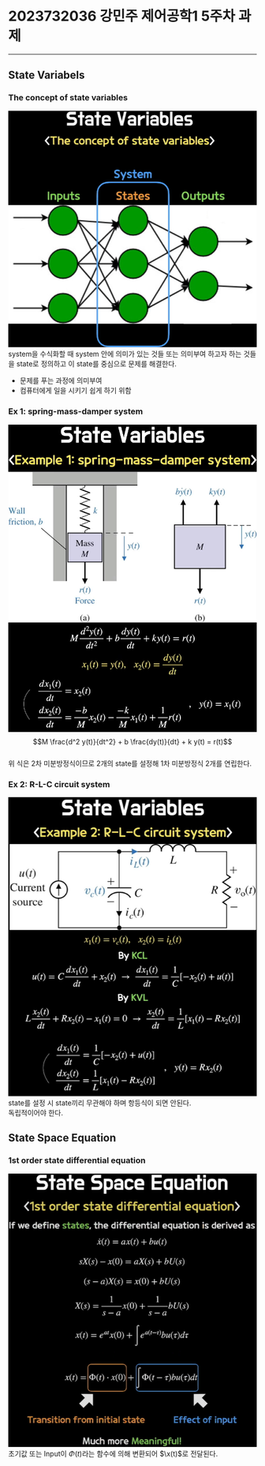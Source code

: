 # 2023732036 강민주 제어공학1 5주차 과제

---

## State Variabels
### The concept of state variables
![The concept of state variable](photo/1.png)  
system을 수식화할 때 system 안에 의미가 있는 것들 또는 의미부여 하고자 하는 것들을 state로 정의하고 이 state를 중심으로 문제를 해결한다.  
- 문제를 푸는 과정에 의미부여
- 컴퓨터에게 일을 시키기 쉽게 하기 위함

### Ex 1: spring-mass-damper system
![spring-mass-damper system](photo/2.png)  
$$M \frac{d^2 y(t)}{dt^2} + b \frac{dy(t)}{dt} + k y(t) = r(t)$$  
위 식은 2차 미분방정식이므로 2개의 state를 설정해 1차 미분방정식 2개를 연립한다.  

### Ex 2: R-L-C circuit system
![R-L-C circuit system](photo/3.png)  
state를 설정 시 state끼리 무관해야 하며 항등식이 되면 안된다.  
독립적이어야 한다.  

## State Space Equation
### 1st order state differential equation
![1st order state differential equation](photo/4.png)  
초기값 또는 Input이 $\Phi(t)$라는 함수에 의해 변환되어 $\x(t)$로 전달된다.  


